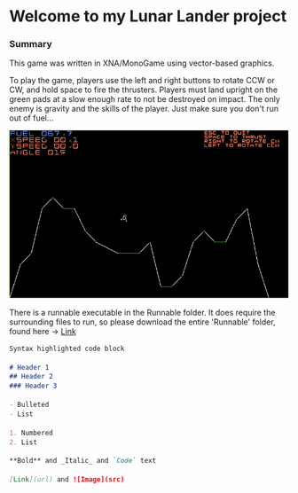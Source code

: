 # Welcome to my Lunar Lander project

### Summary
This game was written in XNA/MonoGame using vector-based graphics.

To play the game, players use the left and right buttons to rotate CCW or CW, and hold space to fire the thrusters.
Players must land upright on the green pads at a slow enough rate to not be destroyed on impact. The only enemy is gravity and the skills of the player. Just make sure you don't run out of fuel...

![Image](https://github.com/AidanFairman/LunarLander/blob/master/Screenshot.png)

There is a runnable executable in the Runnable folder. It does require the surrounding files to run, so please download the entire 'Runnable' folder, found here -> [Link](https://github.com/AidanFairman/LunarLander/tree/master/Runnable)
```markdown
Syntax highlighted code block

# Header 1
## Header 2
### Header 3

- Bulleted
- List

1. Numbered
2. List

**Bold** and _Italic_ and `Code` text

[Link](url) and ![Image](src)
```

